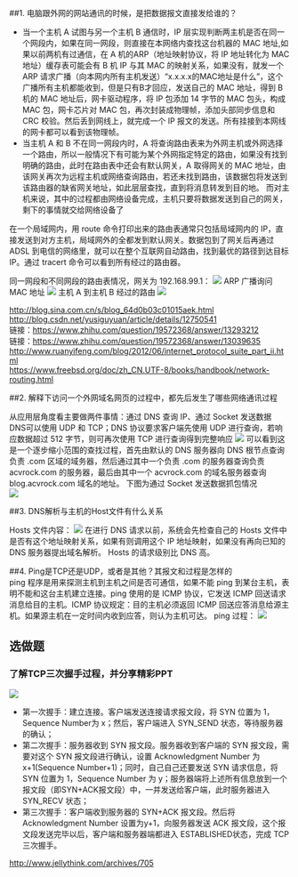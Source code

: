 ##1. 电脑跟外网的网站通讯的时候，是把数据报文直接发给谁的？   

 *  当一个主机 A 试图与另一个主机 B 通信时，IP 层实现判断两主机是否在同一个网段内，如果在同一网段，则直接在本网络内查找这台机器的 MAC 地址,如果以前两机有过通信，在 A 机的ARP（地址映射协议，将 IP 地址转化为 MAC 地址）缓存表可能会有 B 机 IP 与其 MAC 的映射关系，如果没有，就发一个 ARP 请求广播（向本网内所有主机发送）“x.x.x.x的MAC地址是什么”，这个广播所有主机都能收到，但是只有B才回应，发送自己的 MAC 地址，得到 B 机的 MAC 地址后，网卡驱动程序，将 IP 包添加 14 字节的 MAC 包头，构成 MAC 包，网卡芯片对 MAC 包，再次封装成物理帧，添加头部同步信息和 CRC 校验。然后丢到网线上，就完成一个 IP 报文的发送。所有挂接到本网线的网卡都可以看到该物理帧。 
 *  当主机 A 和 B 不在同一网段内时，A 将查询路由表来为外网主机或外网选择一个路由，所以一般情况下有可能为某个外网指定特定的路由，如果没有找到明确的路由，此时在路由表中还会有默认网关，A 取得网关的 MAC 地址，由该网关再次为远程主机或网络查询路由，若还未找到路由，该数据包将发送到该路由器的缺省网关地址，如此层层查找，直到将消息转发到目的地。 而对主机来说，其中的过程都由网络设备完成，主机只要将数据发送到自己的网关，剩下的事情就交给网络设备了

 在一个局域网内，用 route 命令打印出来的路由表通常只包括局域网内的 IP，直接发送到对方主机，局域网外的全都发到默认网关。数据包到了网关后再通过 ADSL 到电信的网络里，就可以在整个互联网自动路由，找到最优的路径到达目标 IP。通过 tracert 命令可以看到所有经过的路由器。 
 
  同一网段和不同网段的路由表情况，网关为 192.168.99.1：
  ![](QQ20170213-223227@2x.png)
  ARP 广播询问 MAC 地址
  ![](QQ20170213-230119@2x.png)
  主机 A 到主机 B 经过的路由
  ![](QQ20170215-225510@2x.png)

http://blog.sina.com.cn/s/blog_64d0b03c01015aek.html   
http://blog.csdn.net/yusiguyuan/article/details/12750541   
链接：https://www.zhihu.com/question/19572368/answer/13293212   
链接：https://www.zhihu.com/question/19572368/answer/13039635   
http://www.ruanyifeng.com/blog/2012/06/internet_protocol_suite_part_ii.html   
https://www.freebsd.org/doc/zh_CN.UTF-8/books/handbook/network-routing.html   

##2. 解释下访问一个外网域名网页的过程中，都先后发生了哪些网络通讯过程   


从应用层角度看主要做两件事情：通过 DNS 查询 IP、通过 Socket 发送数据   
DNS可以使用 UDP 和 TCP；DNS 协议要求客户端先使用 UDP 进行查询，若响应数据超过 512 字节，则可再次使用 TCP 进行查询得到完整响应
![](QQ20170215-211314@2x.png)
可以看到这是一个逐步缩小范围的查找过程，首先由默认的 DNS 服务器向 DNS 根节点查询负责 .com 区域的域务器，然后通过其中一个负责 .com 的服务器查询负责 acvrock.com 的服务器，最后由其中一个 acvrock.com 的域名服务器查询 blog.acvrock.com 域名的地址。
下图为通过 Socket 发送数据抓包情况   
![](QQ20170216-225203@2x.png)

##3. DNS解析与主机的Host文件有什么关系   

Hosts 文件内容：
![](QQ20170218-150628@2x.png)
在进行 DNS 请求以前，系统会先检查自己的 Hosts 文件中是否有这个地址映射关系，如果有则调用这个 IP 地址映射，如果没有再向已知的 DNS 服务器提出域名解析。
Hosts 的请求级别比 DNS 高。

##4. Ping是TCP还是UDP，或者是其他？其报文和过程是怎样的   
ping 程序是用来探测主机到主机之间是否可通信，如果不能 ping 到某台主机，表明不能和这台主机建立连接。ping 使用的是 ICMP 协议，它发送 ICMP 回送请求消息给目的主机。ICMP 协议规定：目的主机必须返回 ICMP 回送应答消息给源主机。如果源主机在一定时间内收到应答，则认为主机可达。
ping 过程：
![](3BB9E759-D714-4BBF-ACE3-BB0880FC1543.png)
## 选做题
### 了解TCP三次握手过程，并分享精彩PPT
![](jellythinkTCP4.jpg)

- 第一次握手：建立连接。客户端发送连接请求报文段，将 SYN 位置为 1，Sequence Number为 x；然后，客户端进入 SYN_SEND 状态，等待服务器的确认；
- 第二次握手：服务器收到 SYN 报文段。服务器收到客户端的 SYN 报文段，需要对这个 SYN 报文段进行确认，设置 Acknowledgment Number 为 x+1(Sequence Number+1)；同时，自己自己还要发送 SYN 请求信息，将 SYN 位置为 1，Sequence Number 为 y；服务器端将上述所有信息放到一个报文段（即SYN+ACK报文段）中，一并发送给客户端，此时服务器进入 SYN_RECV 状态；
- 第三次握手：客户端收到服务器的 SYN+ACK 报文段。然后将 Acknowledgment Number 设置为y+1，向服务器发送 ACK 报文段，这个报文段发送完毕以后，客户端和服务器端都进入 ESTABLISHED状态，完成 TCP 三次握手。

http://www.jellythink.com/archives/705